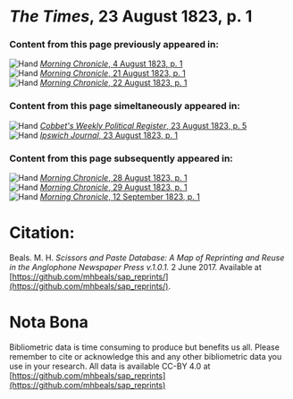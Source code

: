 # *The Times*, 23 August 1823, p. 1  
  
### Content from this page previously appeared in:  
![Hand](http://scissorsandpaste.net/wp-content/uploads/2017/06/smallhandpointer.png) [*Morning Chronicle*, 4 August 1823, p. 1](https://mhbeals.github.io/sap_html/Morning-Chronicle/Morning-Chronicle-4-August-1823-p-1)  
![Hand](http://scissorsandpaste.net/wp-content/uploads/2017/06/smallhandpointer.png) [*Morning Chronicle*, 21 August 1823, p. 1](https://mhbeals.github.io/sap_html/Morning-Chronicle/Morning-Chronicle-21-August-1823-p-1)  
![Hand](http://scissorsandpaste.net/wp-content/uploads/2017/06/smallhandpointer.png) [*Morning Chronicle*, 22 August 1823, p. 1](https://mhbeals.github.io/sap_html/Morning-Chronicle/Morning-Chronicle-22-August-1823-p-1)  
  
### Content from this page simeltaneously appeared in:  
![Hand](http://scissorsandpaste.net/wp-content/uploads/2017/06/smallhandpointer.png) [*Cobbet's Weekly Political Register*, 23 August 1823, p. 5](https://mhbeals.github.io/sap_html/Cobbet's-Weekly-Political-Register/Cobbet's-Weekly-Political-Register-23-August-1823-p-5)  
![Hand](http://scissorsandpaste.net/wp-content/uploads/2017/06/smallhandpointer.png) [*Ipswich Journal*, 23 August 1823, p. 1](https://mhbeals.github.io/sap_html/Ipswich-Journal/Ipswich-Journal-23-August-1823-p-1)  
  
### Content from this page subsequently appeared in:  
![Hand](http://scissorsandpaste.net/wp-content/uploads/2017/06/smallhandpointer.png) [*Morning Chronicle*, 28 August 1823, p. 1](https://mhbeals.github.io/sap_html/Morning-Chronicle/Morning-Chronicle-28-August-1823-p-1)  
![Hand](http://scissorsandpaste.net/wp-content/uploads/2017/06/smallhandpointer.png) [*Morning Chronicle*, 29 August 1823, p. 1](https://mhbeals.github.io/sap_html/Morning-Chronicle/Morning-Chronicle-29-August-1823-p-1)  
![Hand](http://scissorsandpaste.net/wp-content/uploads/2017/06/smallhandpointer.png) [*Morning Chronicle*, 12 September 1823, p. 1](https://mhbeals.github.io/sap_html/Morning-Chronicle/Morning-Chronicle-12-September-1823-p-1)  


# Citation: 

Beals. M. H. *Scissors and Paste Database: A Map of Reprinting and Reuse in the Anglophone Newspaper Press v.1.0.1.* 2 June 2017. Available at [https://github.com/mhbeals/sap_reprints/](https://github.com/mhbeals/sap_reprints/). 

# Nota Bona

Bibliometric data is time consuming to produce but benefits us all. Please remember to cite or acknowledge this and any other bibliometric data you use in your research. All data is available CC-BY 4.0 at [https://github.com/mhbeals/sap_reprints](https://github.com/mhbeals/sap_reprints)